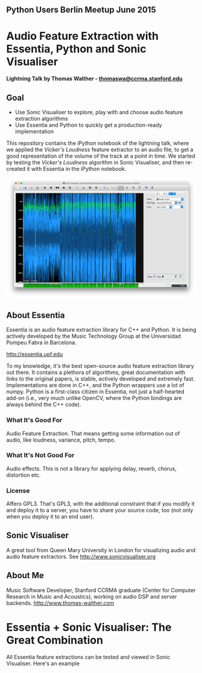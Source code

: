 ## Python Users Berlin Meetup June 2015
# Audio Feature Extraction with Essentia, Python and Sonic Visualiser
#### Lightning Talk by Thomas Walther - thomaswa@ccrma.stanford.edu

## Goal
- Use Sonic Visualiser to explore, play with and choose audio feature extraction algorithms
- Use Essentia and Python to quickly get a production-ready implementation

This repository contains the iPython notebook of the lightning talk, where we applied the *Vicker's Loudness* feature extractor to an audio file, to get a good representation of the volume of the track at a point in time. We started by testing the *Vicker's Loudness* algorithm in Sonic Visualiser, and then re-created it with Essentia in the iPython notebook.

![Vickers Loudness in Sonic Visualiser](https://raw.githubusercontent.com/tcwalther/essentia-lightning-talk/master/sonic-visualiser-screenshot.png)

## About Essentia

Essentia is an audio feature extraction library for C++ and Python. It is being actively developed by the Music Technology Group at the Universidad Pompeu Fabra in Barcelona.

http://essentia.upf.edu

To my knowledge, it's the best open-source audio feature extraction library out there. It contains a plethora of algorithms, great documentation with links to the original papers, is stable, actively developed and extremely fast. Implementations are done in C++, and the Python wrappers use a lot of numpy. Python is a first-class citizen in Essentia, not just a half-hearted add-on (i.e., very much unlike OpenCV, where the Python bindings are always behind the C++ code).

### What It's Good For
Audio Feature Extraction. That means getting some information out of audio, like loudness, variance, pitch, tempo.

### What It's Not Good For
Audio effects. This is not a library for applying delay, reverb, chorus, distortion etc.

### License
Affero GPL3. That's GPL3, with the additional constraint that if you modify it and deploy it to a server, you have to share your source code, too (not only when you deploy it to an end user).


## Sonic Visualiser
A great tool from Queen Mary University in London for visualizing audio and audio feature extractors. See http://www.sonicvisualiser.org

## About Me
Music Software Developer, Stanford CCRMA graduate (Center for Computer Research in Music and Acoustics), working on audio DSP and server backends. http://www.thomas-walther.com


# Essentia + Sonic Visualiser: The Great Combination
All Essentia feature extractions can be tested and viewed in Sonic Visualiser. Here's an example